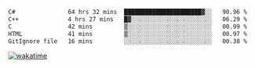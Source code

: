 <!--START_SECTION:waka-->

```txt
C#               64 hrs 32 mins  ██████████████████████▓░░   90.96 %
C++              4 hrs 27 mins   █▓░░░░░░░░░░░░░░░░░░░░░░░   06.29 %
C                42 mins         ▒░░░░░░░░░░░░░░░░░░░░░░░░   00.99 %
HTML             41 mins         ▒░░░░░░░░░░░░░░░░░░░░░░░░   00.97 %
GitIgnore file   16 mins         ░░░░░░░░░░░░░░░░░░░░░░░░░   00.38 %
```

<!--END_SECTION:waka-->
[![wakatime](https://wakatime.com/badge/user/6c2f442e-41b4-42e3-bc06-d5d8203ad1da.svg)](https://wakatime.com/@6c2f442e-41b4-42e3-bc06-d5d8203ad1da)
